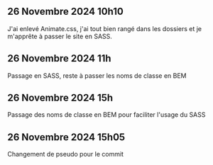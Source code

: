 ## 26 Novembre 2024 10h10

J'ai enlevé Animate.css, j'ai tout bien rangé dans les dossiers et je m'apprête à passer le site en SASS.

## 26 Novembre 2024 11h

Passage en SASS, reste à passer les noms de classe en BEM

## 26 Novembre 2024 15h

Passage des noms de classe en BEM pour faciliter l'usage du SASS

## 26 Novembre 2024 15h05

Changement de pseudo pour le commit